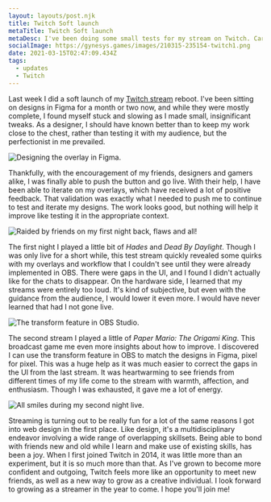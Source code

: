 ```yaml
---
layout: layouts/post.njk
title: Twitch Soft launch
metaTitle: Twitch Soft launch
metaDesc: I've been doing some small tests for my stream on Twitch. Care to join me?
socialImage: https://gynesys.games/images/210315-235154-twitch1.png
date: 2021-03-15T02:47:09.434Z
tags:
  - updates
  - Twitch
---
```

Last week I did a soft launch of my [Twitch stream](https://twitch.tv/gynesys) reboot. I've been sitting on designs in Figma for a month or two now, and while they were mostly complete, I found myself stuck and slowing as I made small, insignificant tweaks. As a designer, I should have known better than to keep my work close to the chest, rather than testing it with my audience, but the perfectionist in me prevailed. 

![Designing the overlay in Figma.](/images/210315-233035-figma.png "Designing the overlay in Figma.")

Thankfully, with the encouragement of my friends, designers and gamers alike, I was finally able to push the button and go live. With their help, I have been able to iterate on my overlays, which have received a lot of positive feedback. That validation was exactly what I needed to push me to continue to test and iterate my designs. The work looks good, but nothing will help it improve like testing it in the appropriate context.

![Raided by friends on my first night back, flaws and all!](/images/210315-235154-twitch1.png "Raided by friends on my first night back, flaws and all!")

The first night I played a little bit of _Hades_ and _Dead By Daylight_. Though I was only live for a short while, this test stream quickly revealed some quirks with my overlays and workflow that I couldn't see until they were already implemented in OBS. There were gaps in the UI, and I found I didn't actually like for the chats to disappear. On the hardware side, I learned that my streams were entirely too loud. It's kind of subjective, but even with the guidance from the audience, I would lower it even more. I would have never learned that had I not gone live.

![The transform feature in OBS Studio.](/images/210316-002948-obs.png)

The second stream I played a little of _Paper Mario: The Origami King_. This broadcast game me even more insights about how to improve. I discovered I can use the transform feature in OBS to match the designs in Figma, pixel for pixel. This was a huge help as it was much easier to correct the gaps in the UI from the last stream. It was heartwarming to see friends from different times of my life come to the stream with warmth, affection, and enthusiasm. Though I was exhausted, it gave me a lot of energy.

![All smiles during my second night live.](/images/210315-234835-twitch2.png "All smiles during my second night live.")

Streaming is turning out to be really fun for a lot of the same reasons I got into web design in the first place. Like design, it's a multidisciplinary endeavor involving a wide range of overlapping skillsets. Being able to bond with friends new and old while I learn and make use of existing skills, has been a joy. When I first joined Twitch in 2014, it was little more than an experiment, but it is so much more than that. As I've grown to become more confident and outgoing, Twitch feels more like an opportunity to meet new friends, as well as a new way to grow as a creative individual. I look forward to growing as a streamer in the year to come. I hope you'll join me!
